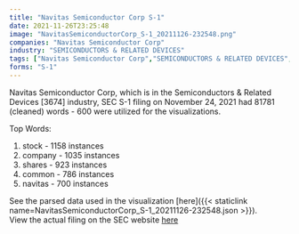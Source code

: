 ```yaml
---
title: "Navitas Semiconductor Corp S-1"
date: 2021-11-26T23:25:48
image: "NavitasSemiconductorCorp_S-1_20211126-232548.png"
companies: "Navitas Semiconductor Corp"
industry: "SEMICONDUCTORS & RELATED DEVICES"
tags: ["Navitas Semiconductor Corp","SEMICONDUCTORS & RELATED DEVICES","11-24-2021","S-1"]
forms: "S-1"
---
```

Navitas Semiconductor Corp, which is in the Semiconductors & Related Devices [3674] industry, SEC S-1 filing on November 24, 2021 had 81781 (cleaned) words - 600 were utilized for the visualizations.

Top Words:
1. stock - 1158 instances
2. company - 1035 instances
3. shares - 923 instances
4. common - 786 instances
5. navitas - 700 instances


See the parsed data used in the visualization [here]({{< staticlink name=NavitasSemiconductorCorp_S-1_20211126-232548.json >}}).  
View the actual filing on the SEC website [here](https://www.sec.gov/Archives/edgar/data/1821769/0001193125-21-339117.txt)
